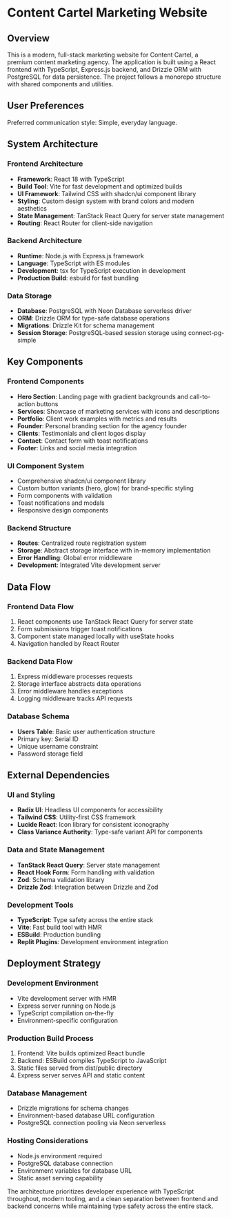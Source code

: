 # Content Cartel Marketing Website

## Overview

This is a modern, full-stack marketing website for Content Cartel, a premium content marketing agency. The application is built using a React frontend with TypeScript, Express.js backend, and Drizzle ORM with PostgreSQL for data persistence. The project follows a monorepo structure with shared components and utilities.

## User Preferences

Preferred communication style: Simple, everyday language.

## System Architecture

### Frontend Architecture
- **Framework**: React 18 with TypeScript
- **Build Tool**: Vite for fast development and optimized builds
- **UI Framework**: Tailwind CSS with shadcn/ui component library
- **Styling**: Custom design system with brand colors and modern aesthetics
- **State Management**: TanStack React Query for server state management
- **Routing**: React Router for client-side navigation

### Backend Architecture
- **Runtime**: Node.js with Express.js framework
- **Language**: TypeScript with ES modules
- **Development**: tsx for TypeScript execution in development
- **Production Build**: esbuild for fast bundling

### Data Storage
- **Database**: PostgreSQL with Neon Database serverless driver
- **ORM**: Drizzle ORM for type-safe database operations
- **Migrations**: Drizzle Kit for schema management
- **Session Storage**: PostgreSQL-based session storage using connect-pg-simple

## Key Components

### Frontend Components
- **Hero Section**: Landing page with gradient backgrounds and call-to-action buttons
- **Services**: Showcase of marketing services with icons and descriptions
- **Portfolio**: Client work examples with metrics and results
- **Founder**: Personal branding section for the agency founder
- **Clients**: Testimonials and client logos display
- **Contact**: Contact form with toast notifications
- **Footer**: Links and social media integration

### UI Component System
- Comprehensive shadcn/ui component library
- Custom button variants (hero, glow) for brand-specific styling
- Form components with validation
- Toast notifications and modals
- Responsive design components

### Backend Structure
- **Routes**: Centralized route registration system
- **Storage**: Abstract storage interface with in-memory implementation
- **Error Handling**: Global error middleware
- **Development**: Integrated Vite development server

## Data Flow

### Frontend Data Flow
1. React components use TanStack React Query for server state
2. Form submissions trigger toast notifications
3. Component state managed locally with useState hooks
4. Navigation handled by React Router

### Backend Data Flow
1. Express middleware processes requests
2. Storage interface abstracts data operations
3. Error middleware handles exceptions
4. Logging middleware tracks API requests

### Database Schema
- **Users Table**: Basic user authentication structure
- Primary key: Serial ID
- Unique username constraint
- Password storage field

## External Dependencies

### UI and Styling
- **Radix UI**: Headless UI components for accessibility
- **Tailwind CSS**: Utility-first CSS framework
- **Lucide React**: Icon library for consistent iconography
- **Class Variance Authority**: Type-safe variant API for components

### Data and State Management
- **TanStack React Query**: Server state management
- **React Hook Form**: Form handling with validation
- **Zod**: Schema validation library
- **Drizzle Zod**: Integration between Drizzle and Zod

### Development Tools
- **TypeScript**: Type safety across the entire stack
- **Vite**: Fast build tool with HMR
- **ESBuild**: Production bundling
- **Replit Plugins**: Development environment integration

## Deployment Strategy

### Development Environment
- Vite development server with HMR
- Express server running on Node.js
- TypeScript compilation on-the-fly
- Environment-specific configuration

### Production Build Process
1. Frontend: Vite builds optimized React bundle
2. Backend: ESBuild compiles TypeScript to JavaScript
3. Static files served from dist/public directory
4. Express server serves API and static content

### Database Management
- Drizzle migrations for schema changes
- Environment-based database URL configuration
- PostgreSQL connection pooling via Neon serverless

### Hosting Considerations
- Node.js environment required
- PostgreSQL database connection
- Environment variables for database URL
- Static asset serving capability

The architecture prioritizes developer experience with TypeScript throughout, modern tooling, and a clean separation between frontend and backend concerns while maintaining type safety across the entire stack.